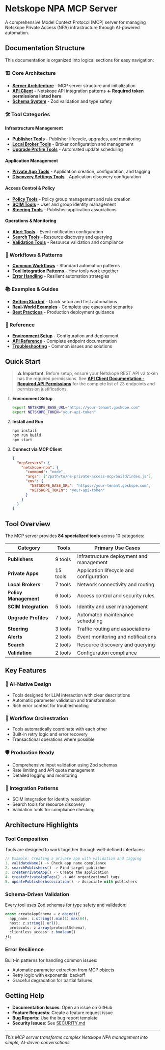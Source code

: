 # Netskope NPA MCP Server

A comprehensive Model Context Protocol (MCP) server for managing Netskope Private Access (NPA) infrastructure through AI-powered automation.

## Documentation Structure

This documentation is organized into logical sections for easy navigation:

### 🏗️ Core Architecture
- [**Server Architecture**](./architecture/server-architecture.md) - MCP server structure and initialization
- [**API Client**](./architecture/api-client.md) - Netskope API integration patterns **← Required token permissions listed here**
- [**Schema System**](./architecture/schema-system.md) - Zod validation and type safety

### 🛠️ Tool Categories

#### Infrastructure Management
- [**Publisher Tools**](./tools/publisher-tools.md) - Publisher lifecycle, upgrades, and monitoring
- [**Local Broker Tools**](./tools/local-broker-tools.md) - Broker configuration and management
- [**Upgrade Profile Tools**](./tools/upgrade-profile-tools.md) - Automated update scheduling

#### Application Management
- [**Private App Tools**](./tools/private-app-tools.md) - Application creation, configuration, and tagging
- [**Discovery Settings Tools**](./tools/discovery-settings-tools.md) - Application discovery configuration

#### Access Control & Policy
- [**Policy Tools**](./tools/policy-tools.md) - Policy group management and rule creation
- [**SCIM Tools**](./tools/scim-tools.md) - User and group identity management
- [**Steering Tools**](./tools/steering-tools.md) - Publisher-application associations

#### Operations & Monitoring
- [**Alert Tools**](./tools/alert-tools.md) - Event notification configuration
- [**Search Tools**](./tools/search-tools.md) - Resource discovery and querying
- [**Validation Tools**](./tools/validation-tools.md) - Resource validation and compliance

### 🔄 Workflows & Patterns
- [**Common Workflows**](./workflows/common-workflows.md) - Standard automation patterns
- [**Tool Integration Patterns**](./workflows/tool-integration.md) - How tools work together
- [**Error Handling**](./workflows/error-handling.md) - Resilient automation strategies

### 📚 Examples & Guides
- [**Getting Started**](./guides/getting-started.md) - Quick setup and first automations
- [**Real-World Examples**](./examples/real-world-examples.md) - Complete use cases and scenarios
- [**Best Practices**](./guides/best-practices.md) - Production deployment guidance

### 🔧 Reference
- [**Environment Setup**](./reference/environment-setup.md) - Configuration and deployment
- [**API Reference**](./reference/api-reference.md) - Complete endpoint documentation
- [**Troubleshooting**](./reference/troubleshooting.md) - Common issues and solutions

## Quick Start

> **⚠️ Important**: Before setup, ensure your Netskope REST API v2 token has the required permissions. See [**API Client Documentation - Required API Permissions**](./architecture/api-client.md#required-api-permissions) for the complete list of 23 endpoints and permission justifications.

1. **Environment Setup**
   ```bash
   export NETSKOPE_BASE_URL="https://your-tenant.goskope.com"
   export NETSKOPE_TOKEN="your-api-token"
   ```

2. **Install and Run**
   ```bash
   npm install
   npm run build
   npm start
   ```

3. **Connect via MCP Client**
   ```json
   {
     "mcpServers": {
       "netskope-npa": {
         "command": "node",
         "args": ["/path/to/ns-private-access-mcp/build/index.js"],
         "env": {
           "NETSKOPE_BASE_URL": "https://your-tenant.goskope.com",
           "NETSKOPE_TOKEN": "your-api-token"
         }
       }
     }
   }
   ```

## Tool Overview

The MCP server provides **84 specialized tools** across 10 categories:

| Category | Tools | Primary Use Cases |
|----------|-------|------------------|
| **Publishers** | 9 tools | Infrastructure deployment and management |
| **Private Apps** | 15 tools | Application lifecycle and configuration |
| **Local Brokers** | 7 tools | Network connectivity and routing |
| **Policy Management** | 6 tools | Access control and security rules |
| **SCIM Integration** | 5 tools | Identity and user management |
| **Upgrade Profiles** | 7 tools | Automated maintenance scheduling |
| **Steering** | 3 tools | Traffic routing and associations |
| **Alerts** | 2 tools | Event monitoring and notifications |
| **Search** | 2 tools | Resource discovery and querying |
| **Validation** | 2 tools | Configuration compliance |

## Key Features

### 🤖 AI-Native Design
- Tools designed for LLM interaction with clear descriptions
- Automatic parameter validation and transformation
- Rich error context for troubleshooting

### 🔄 Workflow Orchestration
- Tools automatically coordinate with each other
- Built-in retry logic and error recovery
- Transactional operations where possible

### 🛡️ Production Ready
- Comprehensive input validation using Zod schemas
- Rate limiting and API quota management
- Detailed logging and monitoring

### 🔗 Integration Patterns
- SCIM integration for identity resolution
- Search tools for resource discovery
- Validation tools for compliance checking

## Architecture Highlights

### Tool Composition
Tools are designed to work together through well-defined interfaces:

```typescript
// Example: Creating a private app with validation and tagging
1. validateName() -> Check app name compliance
2. searchPublishers() -> Find target publisher
3. createPrivateApp() -> Create the application  
4. createPrivateAppTags() -> Add organizational tags
5. updatePublisherAssociation() -> Associate with publishers
```

### Schema-Driven Validation
Every tool uses Zod schemas for type safety and validation:

```typescript
const createAppSchema = z.object({
  app_name: z.string().min(1).max(64),
  host: z.string().url(),
  protocols: z.array(protocolSchema),
  clientless_access: z.boolean()
});
```

### Error Resilience
Built-in patterns for handling common issues:
- Automatic parameter extraction from MCP objects
- Retry logic with exponential backoff
- Graceful degradation for partial failures

## Getting Help

- **Documentation Issues**: Open an issue on GitHub
- **Feature Requests**: Create a feature request issue
- **Bug Reports**: Use the bug report template
- **Security Issues**: See [SECURITY.md](./SECURITY.md)

---

*This MCP server transforms complex Netskope NPA management into simple, AI-driven conversations.*